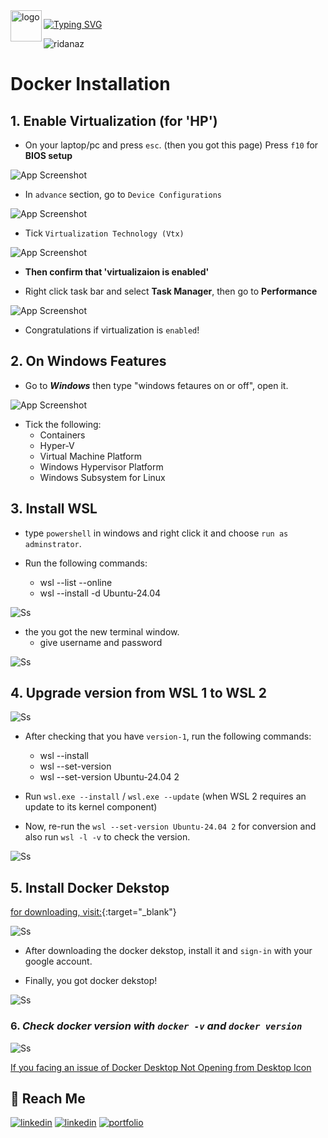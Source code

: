 <Image src="/public/Ridalogo.png" alt="logo" width="50" height="50" align="left"/>

[![Typing SVG](https://readme-typing-svg.demolab.com?font=Roboto+Slab&weight=500&size=25&duration=4000&pause=500&color=CFB53B&center=true&vCenter=true&width=665&height=55&lines=%E2%9C%A8Hey%2C+I'm+Rida+Naz%E2%9C%A8;%E2%9C%A8Install+Docker+with+Me%E2%9C%A8;%E2%9C%A8Rate+my+GitHub+Repository%E2%9C%A8)](https://git.io/typing-svg)

<p align="left"> <img src="https://komarev.com/ghpvc/?username=ridanaz&label=Profile%20views&color=0e75b6&style=flat" alt="ridanaz" /> </p>

# Docker Installation

## 1. Enable Virtualization (for 'HP')
* On your laptop/pc and press `esc`. (then you got this page)  Press `f10` for **BIOS setup**

![App Screenshot](/public/img-1.jpeg)

* In `advance` section, go to `Device Configurations`

![App Screenshot](/public/img-2.jpeg)

* Tick `Virtualization Technology (Vtx)`

![App Screenshot](/public/img-3.jpeg)

* **Then confirm that 'virtualizaion is enabled'**

- Right click  task bar and select **Task Manager**, then go to **Performance**

![App Screenshot](/public/img-4.jpg)

- Congratulations if virtualization is `enabled`!

## 2. On Windows Features

* Go to ***Windows*** then type "windows fetaures on or off", open it.

![App Screenshot](/public/img-5.jpg)

* Tick the following:
    - Containers
    - Hyper-V
    - Virtual Machine Platform
    - Windows Hypervisor Platform
    - Windows Subsystem for Linux

## 3. Install WSL

* type `powershell` in windows and right click it and choose `run as adminstrator`.

* Run the following commands:
    - wsl --list --online
    - wsl --install -d Ubuntu-24.04

![Ss](/public/img-6.jpg)

* the you got the new terminal window.
    - give username and password

![Ss](/public/img-7.jpg)

## 4. Upgrade version from WSL 1 to WSL 2

![Ss](/public/img-8.jpg)

* After checking that you have `version-1`, run the following commands:
    - wsl --install
    - wsl --set-version
    - wsl --set-version Ubuntu-24.04 2

* Run `wsl.exe --install` / `wsl.exe --update` (when WSL 2 requires an update to its kernel component)

* Now, re-run the `wsl --set-version Ubuntu-24.04 2` for conversion and also run `wsl -l -v` to check the version.

![Ss](/public/img-9.jpg)

## 5. Install Docker Dekstop

[for downloading, visit:](https://docs.docker.com/desktop/install/windows-install/){:target="_blank"}

![Ss](/public/img-10.jpg)

* After downloading the docker dekstop, install it and `sign-in` with your google account.

* Finally, you got docker dekstop!

![Ss](/public/img-11.jpg)
 

### 6. ***Check docker version with `docker -v` and `docker version`***

![Ss](/public/img-12.jpg)

[If you facing an issue of Docker Desktop Not Opening from Desktop Icon](/troubleshoot-issue/README.md)

## 🔗 Reach Me

[![linkedin](https://img.shields.io/badge/linkedin-0A66C2?style=for-the-badge&logo=linkedin&logoColor=white)](https://www.linkedin.com/in/ridanaz67/)
[![linkedin](https://img.shields.io/badge/Instagram-C13584?style=for-the-badge&logo=instagram&logoColor=white)](https://www.instagram.com/rida_naz67/)
[![portfolio](https://img.shields.io/badge/my_portfolio-000?style=for-the-badge&logo=ko-fi&logoColor=white)](https://ridanaz-portfolio.vercel.app/)